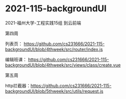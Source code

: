 # 2021-115-backgroundUI
2021-福州大学-工程实践15组
到云前端

第四周

列表页： https://github.com/cs231666/2021-115-backgroundUI/blob/4thweek/src/router/index.js

编辑班课： https://github.com/cs231666/2021-115-backgroundUI/blob/4thweek/src/views/class/create.vue

第五周

http拦截器：https://github.com/cs231666/2021-115-backgroundUI/blob/5thweek/src/utils/request.js
